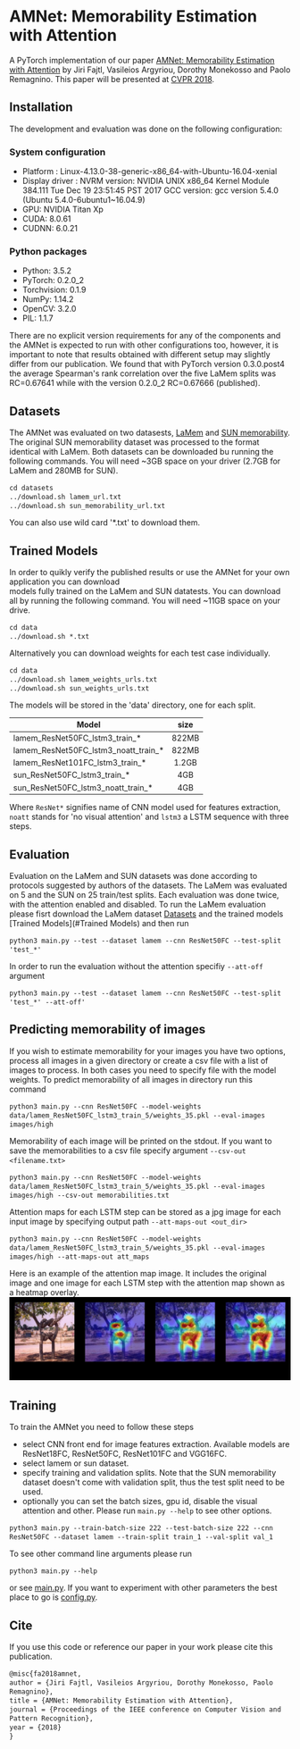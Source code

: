 # AMNet: Memorability Estimation with Attention
A PyTorch implementation of our paper [AMNet: Memorability Estimation with Attention](https://arxiv.org/abs/1804.03115)
by Jiri Fajtl, Vasileios Argyriou, Dorothy Monekosso and Paolo Remagnino. This paper will be presented 
at [CVPR 2018](http://cvpr2018.thecvf.com/).
 

## Installation
The development and evaluation was done on the following configuration:
### System configuration
- Platform :  Linux-4.13.0-38-generic-x86_64-with-Ubuntu-16.04-xenial
- Display driver : NVRM version: NVIDIA UNIX x86_64 Kernel Module  384.111  Tue Dec 19 23:51:45 PST 2017
				GCC version:  gcc version 5.4.0 (Ubuntu 5.4.0-6ubuntu1~16.04.9)
- GPU: NVIDIA Titan Xp
- CUDA:  8.0.61
- CUDNN: 6.0.21

### Python packages
- Python: 3.5.2
- PyTorch:  0.2.0_2
- Torchvision:  0.1.9
- NumPy:  1.14.2
- OpenCV:  3.2.0
- PIL:  1.1.7

There are no explicit version requirements for any of the components and the AMNet is expected to run with other configurations too,
however, it is important to note that results obtained with different setup may slightly differ from our publication. We found that 
with PyTorch version 0.3.0.post4 the average Spearman's rank correlation over the five LaMem splits was RC=0.67641 while with the 
version 0.2.0_2  RC=0.67666 (published).


## Datasets
The AMNet was evaluated on two datasests, [LaMem](http://memorability.csail.mit.edu/download.html) and 
[SUN memorability](http://web.mit.edu/phillipi/Public/WhatMakesAnImageMemorable/). The original SUN memorability dataset
was processed to the format identical with LaMem. Both datasets can be downloaded bu running the following commands. You will need
~3GB space on your driver (2.7GB for LaMem and 280MB for SUN).
```
cd datasets
../download.sh lamem_url.txt
../download.sh sun_memorability_url.txt
```
You can also use wild card '*.txt' to download them.

## Trained Models
In order to quikly verify the published results or use the AMNet for your own application you can download  
models fully trained on the LaMem and SUN datatests. You can download all by running the following command. 
You will need ~11GB space on your drive. 
```
cd data
../download.sh *.txt
```

Alternatively you can download weights for each test case individually.
```
cd data
../download.sh lamem_weights_urls.txt
../download.sh sun_weights_urls.txt
```
The models will be stored in the 'data' directory, one for each split.

| Model | size |
| ---- | :----:|
| lamem_ResNet50FC_lstm3_train_* | 822MB |
| lamem_ResNet50FC_lstm3_noatt_train_* | 822MB |
| lamem_ResNet101FC_lstm3_train_* | 1.2GB |
| sun_ResNet50FC_lstm3_train_* | 4GB |
| sun_ResNet50FC_lstm3_noatt_train_* | 4GB |

Where `ResNet*` signifies name of CNN model used for features extraction, `noatt` stands for 'no visual attention' and `lstm3` a LSTM sequence with three steps. 

## Evaluation
Evaluation on the LaMem and SUN datasets was done according to protocols suggested by authors of the datasets.
The LaMem was evaluated on 5 and the SUN on 25 train/test splits. Each evaluation was done twice, with the attention
enabled and disabled. To run the LaMem evaluation please fisrt download the LaMem dataset [Datasets](#Datasets) and 
the trained models [Trained Models](#Trained Models) and then run
```
python3 main.py --test --dataset lamem --cnn ResNet50FC --test-split 'test_*'
```
In order to run the evaluation without the attention specifiy `--att-off` argument
```
python3 main.py --test --dataset lamem --cnn ResNet50FC --test-split 'test_*' --att-off'
```

## Predicting memorability of images
If you wish to estimate memorability for your images you have two options, process all 
images in a given directory or create a csv file with a list of images to process. In both cases
you need to specify file with the model weights. To predict memorability of all images in directory 
run this command
```
python3 main.py --cnn ResNet50FC --model-weights data/lamem_ResNet50FC_lstm3_train_5/weights_35.pkl --eval-images images/high
```
Memorability of each image will be printed on the stdout. If you want to save the memorabilities to a csv file specify
argument `--csv-out <filename.txt>`
```
python3 main.py --cnn ResNet50FC --model-weights data/lamem_ResNet50FC_lstm3_train_5/weights_35.pkl --eval-images images/high --csv-out memorabilities.txt
```

Attention maps for each LSTM step can be stored as a jpg image for each input image by specifying output path `--att-maps-out <out_dir>`
```
python3 main.py --cnn ResNet50FC --model-weights data/lamem_ResNet50FC_lstm3_train_5/weights_35.pkl --eval-images images/high --att-maps-out att_maps
```

Here is an example of the attention map image. It includes the original image and one image for each LSTM step with the attention map
shown as a heatmap overlay.
![img1](att_maps/021_att.jpg)

## Training
To train the AMNet you need to follow these steps

- select CNN front end for image features extraction. Available models are ResNet18FC, ResNet50FC, ResNet101FC and VGG16FC. 
- select lamem or sun dataset.
- specify training and validation splits. Note that the SUN memorability dataset doesn't come with validation split, thus the test split need to be used.
- optionally you can set the batch sizes, gpu id, disable the visual attention and other. Please run ```main.py --help``` to see other options.

```
python3 main.py --train-batch-size 222 --test-batch-size 222 --cnn ResNet50FC --dataset lamem --train-split train_1 --val-split val_1
```

To see other command line arguments please run
```
python3 main.py --help
```
or see [main.py](main.py). If you want to experiment with other parameters the best place to go is [config.py](config.py).


## Cite
If you use this code or reference our paper in your work please cite this publication.
```
@misc{fa2018amnet,
author = {Jiri Fajtl, Vasileios Argyriou, Dorothy Monekosso, Paolo Remagnino},
title = {AMNet: Memorability Estimation with Attention},
journal = {Proceedings of the IEEE conference on Computer Vision and Pattern Recognition},
year = {2018}
}
```

